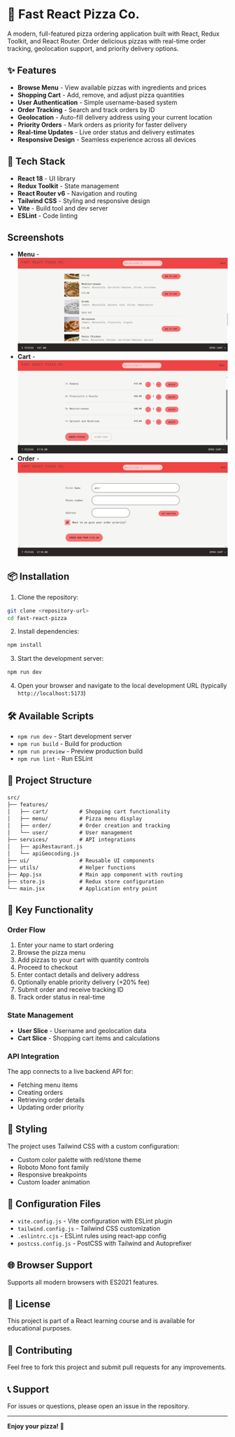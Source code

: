 # 🍕 Fast React Pizza Co.

A modern, full-featured pizza ordering application built with React, Redux Toolkit, and React Router. Order delicious pizzas with real-time order tracking, geolocation support, and priority delivery options.

## ✨ Features

- **Browse Menu** - View available pizzas with ingredients and prices
- **Shopping Cart** - Add, remove, and adjust pizza quantities
- **User Authentication** - Simple username-based system
- **Order Tracking** - Search and track orders by ID
- **Geolocation** - Auto-fill delivery address using your current location
- **Priority Orders** - Mark orders as priority for faster delivery
- **Real-time Updates** - Live order status and delivery estimates
- **Responsive Design** - Seamless experience across all devices

## 🚀 Tech Stack

- **React 18** - UI library
- **Redux Toolkit** - State management
- **React Router v6** - Navigation and routing
- **Tailwind CSS** - Styling and responsive design
- **Vite** - Build tool and dev server
- **ESLint** - Code linting

## Screenshots

- **Menu** -
  ![alt text](image.png)
- **Cart** -
  ![alt text](image-1.png)
- **Order** -
  ![alt text](image-2.png)

## 📦 Installation

1. Clone the repository:

```bash
git clone <repository-url>
cd fast-react-pizza
```

2. Install dependencies:

```bash
npm install
```

3. Start the development server:

```bash
npm run dev
```

4. Open your browser and navigate to the local development URL (typically `http://localhost:5173`)

## 🛠️ Available Scripts

- `npm run dev` - Start development server
- `npm run build` - Build for production
- `npm run preview` - Preview production build
- `npm run lint` - Run ESLint

## 📁 Project Structure

```
src/
├── features/
│   ├── cart/          # Shopping cart functionality
│   ├── menu/          # Pizza menu display
│   ├── order/         # Order creation and tracking
│   └── user/          # User management
├── services/          # API integrations
│   ├── apiRestaurant.js
│   └── apiGeocoding.js
├── ui/                # Reusable UI components
├── utils/             # Helper functions
├── App.jsx            # Main app component with routing
├── store.js           # Redux store configuration
└── main.jsx           # Application entry point
```

## 🎯 Key Functionality

### Order Flow

1. Enter your name to start ordering
2. Browse the pizza menu
3. Add pizzas to your cart with quantity controls
4. Proceed to checkout
5. Enter contact details and delivery address
6. Optionally enable priority delivery (+20% fee)
7. Submit order and receive tracking ID
8. Track order status in real-time

### State Management

- **User Slice** - Username and geolocation data
- **Cart Slice** - Shopping cart items and calculations

### API Integration

The app connects to a live backend API for:

- Fetching menu items
- Creating orders
- Retrieving order details
- Updating order priority

## 🎨 Styling

The project uses Tailwind CSS with a custom configuration:

- Custom color palette with red/stone theme
- Roboto Mono font family
- Responsive breakpoints
- Custom loader animation

## 🔧 Configuration Files

- `vite.config.js` - Vite configuration with ESLint plugin
- `tailwind.config.js` - Tailwind CSS customization
- `.eslintrc.cjs` - ESLint rules using react-app config
- `postcss.config.js` - PostCSS with Tailwind and Autoprefixer

## 🌐 Browser Support

Supports all modern browsers with ES2021 features.

## 📝 License

This project is part of a React learning course and is available for educational purposes.

## 🤝 Contributing

Feel free to fork this project and submit pull requests for any improvements.

## 📞 Support

For issues or questions, please open an issue in the repository.

---

**Enjoy your pizza! 🍕**
